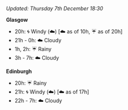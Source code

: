 *Updated: Thursday 7th December 18:30*

**Glasgow**

* 20h: :cyclone: Windy (:cloud:) [:cloud: as of 10h, :umbrella: as of 20h]
* 21h - 0h: :cloud: Cloudy
* 1h, 2h: :umbrella: Rainy
* 3h - 7h: :cloud: Cloudy

**Edinburgh**

* 20h: :umbrella: Rainy
* 21h: :cyclone: Windy (:cloud:) [:cloud: as of 17h]
* 22h - 7h: :cloud: Cloudy
